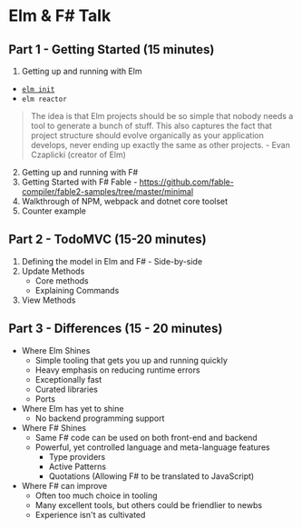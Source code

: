 # Elm & F# Talk

## Part 1 - Getting Started (15 minutes)

1. Getting up and running with Elm
  * [`elm init`](https://elm-lang.org/0.19.0/init)
  * `elm reactor`
  > The idea is that Elm projects should be so simple that nobody needs a tool to generate a bunch of stuff. This also captures the fact that project structure should evolve organically as your application develops, never ending up exactly the same as other projects. - Evan Czaplicki (creator of Elm)

2. Getting up and running with F#
  1. Getting Started with F# Fable - https://github.com/fable-compiler/fable2-samples/tree/master/minimal
  2. Walkthrough of NPM, webpack and dotnet core toolset
  3. Counter example
  
## Part 2 - TodoMVC (15-20 minutes)

1. Defining the model in Elm and F# - Side-by-side
2. Update Methods
   * Core methods
   * Explaining Commands
3. View Methods

## Part 3 - Differences (15 - 20 minutes)

* Where Elm Shines
  * Simple tooling that gets you up and running quickly
  * Heavy emphasis on reducing runtime errors
  * Exceptionally fast
  * Curated libraries
  * Ports
* Where Elm has yet to shine
  * No backend programming support
* Where F# Shines
  * Same F# code can be used on both front-end and backend
  * Powerful, yet controlled language and meta-language features
    * Type providers
    * Active Patterns
    * Quotations (Allowing F# to be translated to JavaScript)
* Where F# can improve
  * Often too much choice in tooling
  * Many excellent tools, but others could be friendlier to newbs
  * Experience isn't as cultivated
  
  
  
